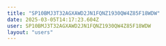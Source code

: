 ```yaml
---
title: "SP10BMJ3T32AGXAWD2JN1FQNZ1930QW4Z85F18WDW"
date: 2025-03-05T14:17:23.604Z
user: SP10BMJ3T32AGXAWD2JN1FQNZ1930QW4Z85F18WDW
layout: "users"
---
```

    